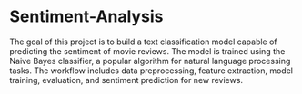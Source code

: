 # Sentiment-Analysis
The goal of this project is to build a text classification model capable of predicting the sentiment of movie reviews. 
The model is trained using the Naive Bayes classifier, a popular algorithm for natural language processing tasks. The workflow includes data preprocessing, feature extraction, model training, evaluation, and sentiment prediction for new reviews.
